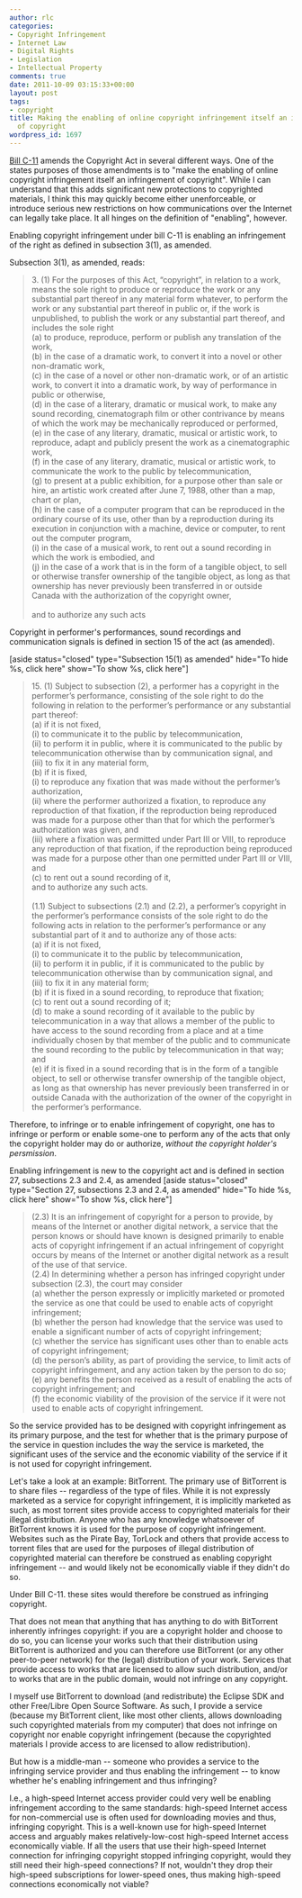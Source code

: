 ```yaml
---
author: rlc
categories:
- Copyright Infringement
- Internet Law
- Digital Rights
- Legislation
- Intellectual Property
comments: true
date: 2011-10-09 03:15:33+00:00
layout: post
tags:
- copyright
title: Making the enabling of online copyright infringement itself an infringement
  of copyright
wordpress_id: 1697
---
```


[Bill C-11](https://web.archive.org/web/20111221034832/http://www.parl.gc.ca/LegisInfo/BillDetails.aspx?billId=5134851&Language=E&Mode=1) amends the Copyright Act in several different ways. One of the states purposes of those amendments is to "make the enabling of online copyright infringement itself an infringement of copyright". While I can understand that this adds significant new protections to copyrighted materials, I think this may quickly become either unenforceable, or introduce serious new restrictions on how communications over the Internet can legally take place. It all hinges on the definition of "enabling", however.

<!--more-->

Enabling copyright infringement under bill C-11 is enabling an infringement of the right as defined in subsection 3(1), as amended.

Subsection 3(1), as amended, reads:

<blockquote>3. (1) For the purposes of this Act, “copyright”, in relation to a work, means the sole right to produce or reproduce the work or any substantial part thereof in any material form whatever, to perform the work or any substantial part thereof in public or, if the work is unpublished, to publish the work or any substantial part thereof, and includes the sole right<br/>
(a) to produce, reproduce, perform or publish any translation of the work,<br/>
(b) in the case of a dramatic work, to convert it into a novel or other non-dramatic work,<br/>
(c) in the case of a novel or other non-dramatic work, or of an artistic work, to convert it into a dramatic work, by way of performance in public or otherwise,<br/>
(d) in the case of a literary, dramatic or musical work, to make any sound recording, cinematograph film or other contrivance by means of which the work may be mechanically reproduced or performed,<br/>
(e) in the case of any literary, dramatic, musical or artistic work, to reproduce, adapt and publicly present the work as a cinematographic work,<br/>
(f) in the case of any literary, dramatic, musical or artistic work, to communicate the work to the public by telecommunication,<br/>
(g) to present at a public exhibition, for a purpose other than sale or hire, an artistic work created after June 7, 1988, other than a map, chart or plan,<br/>
(h) in the case of a computer program that can be reproduced in the ordinary course of its use, other than by a reproduction during its execution in conjunction with a machine, device or computer, to rent out the computer program,<br/>
(i) in the case of a musical work, to rent out a sound recording in which the work is embodied, and<br/>
(j) in the case of a work that is in the form of a tangible object, to sell or otherwise transfer ownership of the tangible object, as long as that ownership has never previously been transferred in or outside Canada with the authorization of the copyright owner,<br/>
<br/>
and to authorize any such acts</blockquote>

Copyright in performer's performances, sound recordings and communication signals is defined in section 15 of the act (as amended).

[aside status="closed" type="Subsection 15(1) as amended" hide="To hide %s, click here" show="To show %s, click here"]

<blockquote>15. (1) Subject to subsection (2), a performer has a copyright in the performer’s performance, consisting of the sole right to do the following in relation to the performer’s performance or any substantial part thereof:<br/>
(a) if it is not fixed,<br/>
(i) to communicate it to the public by telecommunication,<br/>
(ii) to perform it in public, where it is communicated to the public by telecommunication otherwise than by communication signal, and<br/>
(iii) to fix it in any material form,<br/>
(b) if it is fixed,<br/>
(i) to reproduce any fixation that was made without the performer’s authorization,<br/>
(ii) where the performer authorized a fixation, to reproduce any reproduction of that fixation, if the reproduction being reproduced was made for a purpose other than that for which the performer’s authorization was given, and<br/>
(iii) where a fixation was permitted under Part III or VIII, to reproduce any reproduction of that fixation, if the reproduction being reproduced was made for a purpose other than one permitted under Part III or VIII, and<br/>
(c) to rent out a sound recording of it,<br/>
and to authorize any such acts.<br/>
<br/>
(1.1) Subject to subsections (2.1) and (2.2), a performer’s copyright in the performer’s performance consists of the sole right to do the following acts in relation to the performer’s performance or any substantial part of it and to authorize any of those acts:<br/>
(a) if it is not fixed,<br/>
(i) to communicate it to the public by telecommunication,<br/>
(ii) to perform it in public, if it is communicated to the public by telecommunication otherwise than by communication signal, and<br/>
(iii) to fix it in any material form;<br/>
(b) if it is fixed in a sound recording, to reproduce that fixation;<br/>
(c) to rent out a sound recording of it;<br/>
(d) to make a sound recording of it available to the public by telecommunication in a way that allows a member of the public to have access to the sound recording from a place and at a time individually chosen by that member of the public and to communicate the sound recording to the public by telecommunication in that way; and<br/>
(e) if it is fixed in a sound recording that is in the form of a tangible object, to sell or otherwise transfer ownership of the tangible object, as long as that ownership has never previously been transferred in or outside Canada with the authorization of the owner of the copyright in the performer’s performance.</blockquote>

Therefore, to infringe or to enable infringement of copyright, one has to infringe or perform or enable some-one to perform any of the acts that only the copyright holder may do or authorize, _without the copyright holder's persmission_.

Enabling infringement is new to the copyright act and is defined in section 27, subsections 2.3 and 2.4, as amended [aside status="closed" type="Section 27, subsections 2.3 and 2.4, as amended" hide="To hide %s, click here" show="To show %s, click here"]

<blockquote>(2.3) It is an infringement of copyright for a person to provide, by means of the Internet or another digital network, a service that the person knows or should have known is designed primarily to enable acts of copyright infringement if an actual infringement of copyright occurs by means of the Internet or another digital network as a result of the use of that service.<br/>
(2.4) In determining whether a person has infringed copyright under subsection (2.3), the court may consider<br/>
(a) whether the person expressly or implicitly marketed or promoted the service as one that could be used to enable acts of copyright infringement;<br/>
(b) whether the person had knowledge that the service was used to enable a significant number of acts of copyright infringement;<br/>
(c) whether the service has significant uses other than to enable acts of copyright infringement;<br/>
(d) the person’s ability, as part of providing the service, to limit acts of copyright infringement, and any action taken by the person to do so;<br/>
(e) any benefits the person received as a result of enabling the acts of copyright infringement; and<br/>
(f) the economic viability of the provision of the service if it were not used to enable acts of copyright infringement.</blockquote>

So the service provided has to be designed with copyright infringement as its primary purpose, and the test for whether that is the primary purpose of the service in question includes the way the service is marketed, the significant uses of the service and the economic viability of the service if it is not used for copyright infringement.

Let's take a look at an example: BitTorrent. The primary use of BitTorrent is to share files -- regardless of the type of files. While it is not expressly marketed as a service for copyright infringement, it is implicitly marketed as such, as most torrent sites provide access to copyrighted materials for their illegal distribution. Anyone who has any knowledge whatsoever of BitTorrent knows it is used for the purpose of copyright infringement. Websites such as the Pirate Bay, TorLock and others that provide access to torrent files that are used for the purposes of illegal distribution of copyrighted material can therefore be construed as enabling copyright infringement -- and would likely not be economically viable if they didn't do so.

Under Bill C-11. these sites would therefore be construed as infringing copyright.

That does not mean that anything that has anything to do with BitTorrent inherently infringes copyright: if you are a copyright holder and choose to do so, you can license your works such that their distribution using BitTorrent is authorized and you can therefore use BitTorrent (or any other peer-to-peer network) for the (legal) distribution of your work. Services that provide access to works that are licensed to allow such distribution, and/or to works that are in the public domain, would not infringe on any copyright.

I myself use BitTorrent to download (and redistribute) the Eclipse SDK and other Free/Libre Open Source Software. As such, I provide a service (because my BitTorrent client, like most other clients, allows downloading such copyrighted materials from my computer) that does not infringe on copyright nor enable copyright infringement (because the copyrighted materials I provide access to are licensed to allow redistribution).

But how is a middle-man -- someone who provides a service to the infringing service provider and thus enabling the infringement -- to know whether he's enabling infringement and thus infringing?

I.e., a high-speed Internet access provider could very well be enabling infringement according to the same standards: high-speed Internet access for non-commercial use is often used for downloading movies and thus, infringing copyright. This is a well-known use for high-speed Internet access and arguably makes relatively-low-cost high-speed Internet access economically viable. If all the users that use their high-speed Internet connection for infringing copyright stopped infringing copyright, would they still need their high-speed connections? If not, wouldn't they drop their high-speed subscriptions for lower-speed ones, thus making high-speed connections economically not viable?